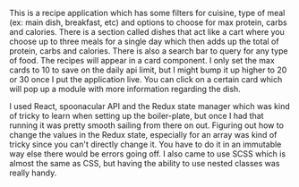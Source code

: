 This is a recipe application which has some filters for cuisine, type of meal (ex: main dish, breakfast, etc) and options to choose for max protein, carbs and calories. There is a section called dishes that act like a cart where you choose up to three meals for a single day which then adds up the total of protein, carbs and calories. There is also a search bar to query for any type of food. The recipes will appear in a card component. I only set the max cards to 10 to save on the daily api limit, but I might bump it up higher to 20 or 30 once I put the application live. You can click on a certain card which will pop up a module with more information regarding the dish.

I used React, spoonacular API and the Redux state manager which was kind of tricky to learn when setting up the boiler-plate, but once I had that running it was pretty smooth sailing from there on out. Figuring out how to change the values in the Redux state, especially for an array was kind of tricky since you can't directly change it. You have to do it in an immutable way else there would be errors going off. I also came to use SCSS which is almost the same as CSS, but having the ability to use nested classes was really handy.